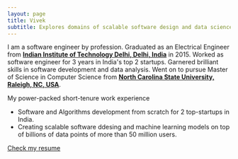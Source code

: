 ```yaml
---
layout: page
title: Vivek
subtitle: Explores domains of scalable software design and data science.
---
```


I am a software engineer by profession. Graduated as an Electrical Engineer from [**Indian Institute of Technology Delhi, Delhi, India**](http://www.iitd.ac.in/) in 2015. Worked as software engineer for 3 years in India's top 2 startups. Garnered brilliant skills in software development and data analysis. Went on to pursue Master of Science in Computer Science from [**North Carolina State University, Raleigh, NC, USA**](https://www.ncsu.edu/).

My power-packed short-tenure work experience

- Software and Algorithms development from scratch for 2 top-startups in India.
- Creating scalable software ddesing and machine learning models on top of billions of data points of more than 50 million users.

[Check my resume](http://vivekncsu.com/resume)
